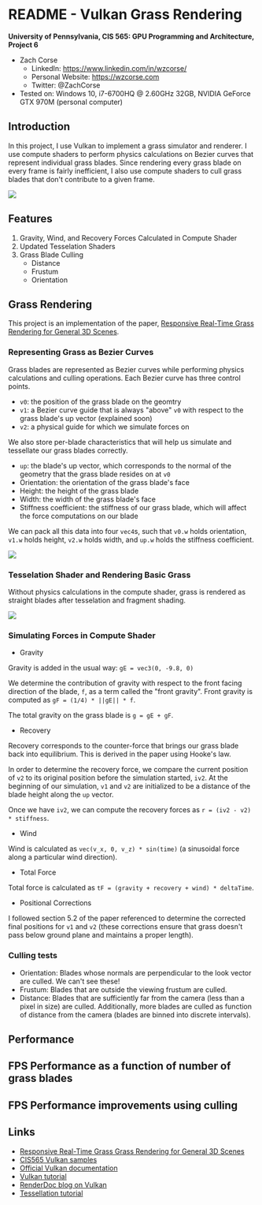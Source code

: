 README - Vulkan Grass Rendering
========================

**University of Pennsylvania, CIS 565: GPU Programming and Architecture, Project 6**

* Zach Corse
  * LinkedIn: https://www.linkedin.com/in/wzcorse/
  * Personal Website: https://wzcorse.com
  * Twitter: @ZachCorse
* Tested on: Windows 10, i7-6700HQ @ 2.60GHz 32GB, NVIDIA GeForce GTX 970M (personal computer)

Introduction
------------
In this project, I use Vulkan to implement a grass simulator and renderer. I use compute shaders to perform physics calculations on Bezier curves that represent individual grass blades. Since rendering every grass blade on every frame is fairly inefficient, I also use compute shaders to cull grass blades that don't contribute to a given frame.

![](img/grass_forces.gif)

Features
------------
1. Gravity, Wind, and Recovery Forces Calculated in Compute Shader
2. Updated Tesselation Shaders
3. Grass Blade Culling
   * Distance
   * Frustum
   * Orientation

## Grass Rendering

This project is an implementation of the paper, [Responsive Real-Time Grass Rendering for General 3D Scenes](https://www.cg.tuwien.ac.at/research/publications/2017/JAHRMANN-2017-RRTG/JAHRMANN-2017-RRTG-draft.pdf).

### Representing Grass as Bezier Curves

Grass blades are represented as Bezier curves while performing physics calculations and culling operations. 
Each Bezier curve has three control points.
* `v0`: the position of the grass blade on the geomtry
* `v1`: a Bezier curve guide that is always "above" `v0` with respect to the grass blade's up vector (explained soon)
* `v2`: a physical guide for which we simulate forces on

We also store per-blade characteristics that will help us simulate and tessellate our grass blades correctly.
* `up`: the blade's up vector, which corresponds to the normal of the geometry that the grass blade resides on at `v0`
* Orientation: the orientation of the grass blade's face
* Height: the height of the grass blade
* Width: the width of the grass blade's face
* Stiffness coefficient: the stiffness of our grass blade, which will affect the force computations on our blade

We can pack all this data into four `vec4`s, such that `v0.w` holds orientation, `v1.w` holds height, `v2.w` holds width, and 
`up.w` holds the stiffness coefficient.

![](img/blade_model.jpg)

### Tesselation Shader and Rendering Basic Grass

Without physics calculations in the compute shader, grass is rendered as straight blades after tesselation and fragment shading.

![](img/grass_straight.gif)

### Simulating Forces in Compute Shader

* Gravity

Gravity is added in the usual way: `gE = vec3(0, -9.8, 0)`

We determine the contribution of gravity with respect to the front facing direction of the blade, `f`, 
as a term called the "front gravity". Front gravity is computed as `gF = (1/4) * ||gE|| * f`.

The total gravity on the grass blade is `g = gE + gF`.

* Recovery

Recovery corresponds to the counter-force that brings our grass blade back into equilibrium. This is derived in the paper using Hooke's law.

In order to determine the recovery force, we compare the current position of `v2` to its original position before the
simulation started, `iv2`. At the beginning of our simulation, `v1` and `v2` are initialized to be a distance of the blade height along the `up` vector.

Once we have `iv2`, we can compute the recovery forces as `r = (iv2 - v2) * stiffness`.

* Wind

Wind is calculated as `vec(v_x, 0, v_z) * sin(time)` (a sinusoidal force along a particular wind direction).

* Total Force

Total force is calculated as `tF = (gravity + recovery + wind) * deltaTime`. 

* Positional Corrections

I followed section 5.2 of the paper referenced to determine the corrected final positions for `v1` and `v2` (these corrections ensure that grass doesn't pass below ground plane and maintains a proper length).

### Culling tests

* Orientation: Blades whose normals are perpendicular to the look vector are culled. We can't see these!
* Frustum: Blades that are outside the viewing frustum are culled.
* Distance: Blades that are sufficiently far from the camera (less than a pixel in size) are culled. Additionally, more blades are culled as function of distance from the camera (blades are binned into discrete intervals).

Performance
------------

## FPS Performance as a function of number of grass blades


## FPS Performance improvements using culling

Links
------------

* [Responsive Real-Time Grass Grass Rendering for General 3D Scenes](https://www.cg.tuwien.ac.at/research/publications/2017/JAHRMANN-2017-RRTG/JAHRMANN-2017-RRTG-draft.pdf)
* [CIS565 Vulkan samples](https://github.com/CIS565-Fall-2018/Vulkan-Samples)
* [Official Vulkan documentation](https://www.khronos.org/registry/vulkan/)
* [Vulkan tutorial](https://vulkan-tutorial.com/)
* [RenderDoc blog on Vulkan](https://renderdoc.org/vulkan-in-30-minutes.html)
* [Tessellation tutorial](http://in2gpu.com/2014/07/12/tessellation-tutorial-opengl-4-3/)
